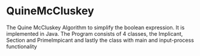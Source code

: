 # QuineMcCluskey
The Quine McCluskey Algorithm to simplify the boolean expression. It is implemented in Java.
The Program consists of 4 classes, the Implicant, Section and PrimeImpicant and lastly the class with main and input-process functionality
